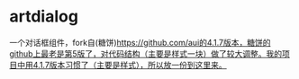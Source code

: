 artdialog
=========

一个对话框组件，fork自(糖饼)https://github.com/aui的4.1.7版本，糖饼的github上最老是第5版了，对代码结构（主要是样式一块）做了较大调整。我的项目中用4.1.7版本习惯了（主要是样式），所以放一份到这里来。
